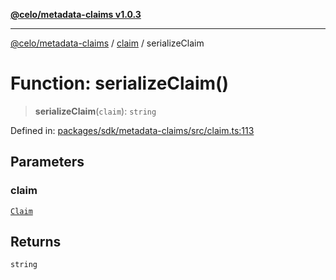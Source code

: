 [**@celo/metadata-claims v1.0.3**](../../README.md)

***

[@celo/metadata-claims](../../README.md) / [claim](../README.md) / serializeClaim

# Function: serializeClaim()

> **serializeClaim**(`claim`): `string`

Defined in: [packages/sdk/metadata-claims/src/claim.ts:113](https://github.com/celo-org/developer-tooling/blob/master/packages/sdk/metadata-claims/src/claim.ts#L113)

## Parameters

### claim

[`Claim`](../type-aliases/Claim.md)

## Returns

`string`
